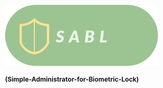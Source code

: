 ![](https://raw.githubusercontent.com/NospEnterprise/ressources/main/imageonline-co-roundcorner.png)
## (Simple-Administrator-for-Biometric-Lock)
